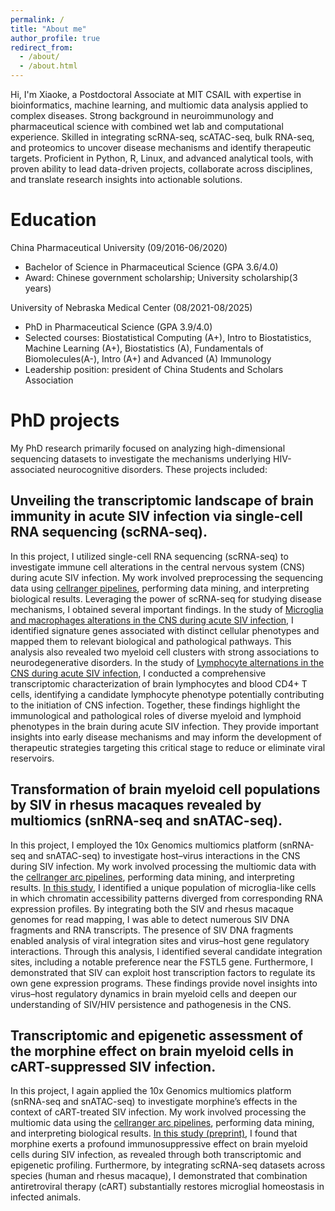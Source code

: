 ```yaml
---
permalink: /
title: "About me"
author_profile: true
redirect_from: 
  - /about/
  - /about.html
---
```


Hi, I'm Xiaoke, a Postdoctoral Associate at MIT CSAIL with expertise in bioinformatics, machine learning, and multiomic data analysis applied to complex diseases. Strong background in neuroimmunology and pharmaceutical science with combined wet lab and computational experience. Skilled in integrating scRNA-seq, scATAC-seq, bulk RNA-seq, and proteomics to uncover disease mechanisms and identify therapeutic targets. Proficient in Python, R, Linux, and advanced analytical tools, with proven ability to lead data-driven projects, collaborate across disciplines, and translate research insights into actionable solutions.

Education
======
China Pharmaceutical University (09/2016-06/2020)
* Bachelor of Science in Pharmaceutical Science (GPA 3.6/4.0)
* Award: Chinese government scholarship; University scholarship(3 years)

University of Nebraska Medical Center (08/2021-08/2025)
* PhD in Pharmaceutical Science (GPA 3.9/4.0)
* Selected courses: Biostatistical Computing (A+), Intro to Biostatistics, Machine Learning (A+), Biostatistics (A), Fundamentals of Biomolecules(A-), Intro (A+) and Advanced (A) Immunology
* Leadership position: president of China Students and Scholars Association

PhD projects
======
My PhD research primarily focused on analyzing high-dimensional sequencing datasets to investigate the mechanisms underlying HIV-associated neurocognitive disorders. These projects included:

Unveiling the transcriptomic landscape of brain immunity in acute SIV infection via single-cell RNA sequencing (scRNA-seq). 
------
In this project, I utilized single-cell RNA sequencing (scRNA-seq) to investigate immune cell alterations in the central nervous system (CNS) during acute SIV infection. My work involved preprocessing the sequencing data using [cellranger pipelines](https://www.10xgenomics.com/support/software/cell-ranger/latest), performing data mining, and interpreting biological results. Leveraging the power of scRNA-seq for studying disease mechanisms, I obtained several important findings. In the study of [Microglia and macrophages alterations in the CNS during acute SIV infection](https://doi.org/10.1371/journal.ppat.1012168), I identified signature genes associated with distinct cellular phenotypes and mapped them to relevant biological and pathological pathways. This analysis also revealed two myeloid cell clusters with strong associations to neurodegenerative disorders. In the study of [Lymphocyte alternations in the CNS during acute SIV infection](https://doi.org/10.21203/rs.3.rs-6537361/v1), I conducted a comprehensive transcriptomic characterization of brain lymphocytes and blood CD4+ T cells, identifying a candidate lymphocyte phenotype potentially contributing to the initiation of CNS infection. Together, these findings highlight the immunological and pathological roles of diverse myeloid and lymphoid phenotypes in the brain during acute SIV infection. They provide important insights into early disease mechanisms and may inform the development of therapeutic strategies targeting this critical stage to reduce or eliminate viral reservoirs.

Transformation of brain myeloid cell populations by SIV in rhesus macaques revealed by multiomics (snRNA-seq and snATAC-seq).
------
In this project, I employed the 10x Genomics multiomics platform (snRNA-seq and snATAC-seq) to investigate host–virus interactions in the CNS during SIV infection. My work involved processing the multiomic data with the [cellranger arc pipelines](https://www.10xgenomics.com/support/software/cell-ranger-arc/latest), performing data mining, and interpreting results. [In this study](https://doi.org/10.1038/s42003-024-07443-4), I identified a unique population of microglia-like cells in which chromatin accessibility patterns diverged from corresponding RNA expression profiles. By integrating both the SIV and rhesus macaque genomes for read mapping, I was able to detect numerous SIV DNA fragments and RNA transcripts. The presence of SIV DNA fragments enabled analysis of viral integration sites and virus–host gene regulatory interactions. Through this analysis, I identified several candidate integration sites, including a notable preference near the FSTL5 gene. Furthermore, I demonstrated that SIV can exploit host transcription factors to regulate its own gene expression programs. These findings provide novel insights into virus–host regulatory dynamics in brain myeloid cells and deepen our understanding of SIV/HIV persistence and pathogenesis in the CNS.

Transcriptomic and epigenetic assessment of the morphine effect on brain myeloid cells in cART-suppressed SIV infection.
------
In this project, I again applied the 10x Genomics multiomics platform (snRNA-seq and snATAC-seq) to investigate morphine’s effects in the context of cART-treated SIV infection. My work involved processing the multiomic data using the [cellranger arc pipelines](https://www.10xgenomics.com/support/software/cell-ranger-arc/latest), performing data mining, and interpreting biological results. [In this study (preprint)](https://pmc.ncbi.nlm.nih.gov/articles/PMC12458567/), I found that morphine exerts a profound immunosuppressive effect on brain myeloid cells during SIV infection, as revealed through both transcriptomic and epigenetic profiling. Furthermore, by integrating scRNA-seq datasets across species (human and rhesus macaque), I demonstrated that combination antiretroviral therapy (cART) substantially restores microglial homeostasis in infected animals.